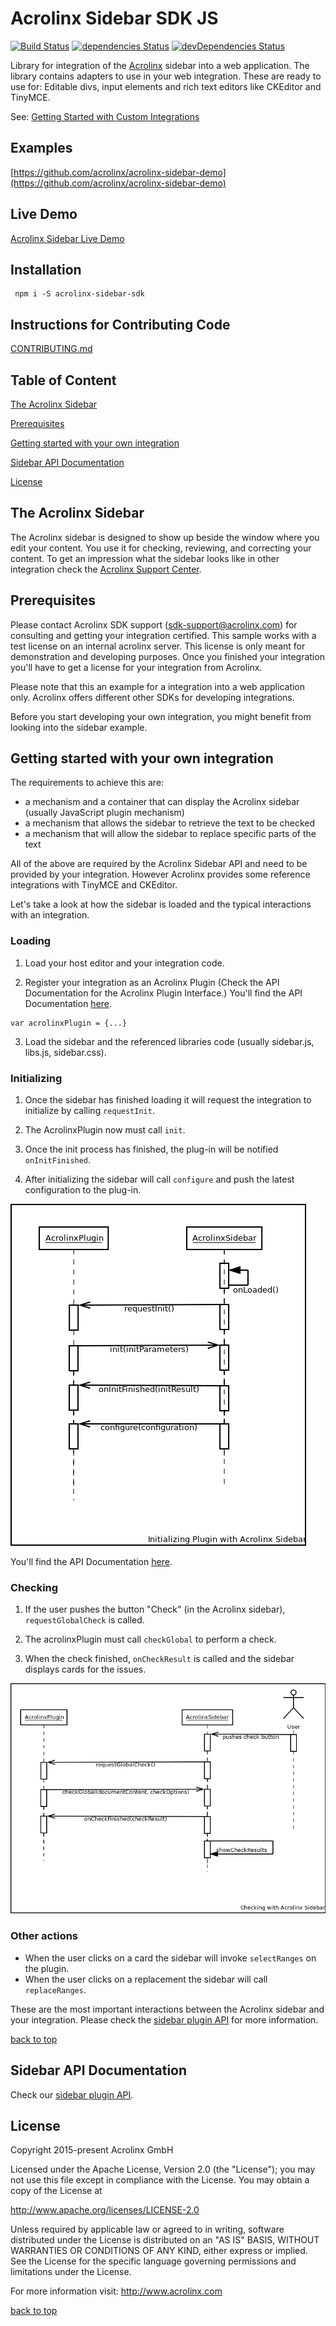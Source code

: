# Acrolinx Sidebar SDK JS 
[![Build Status](https://travis-ci.org/acrolinx/sidebar-sdk-js.svg?branch=master)](https://travis-ci.org/acrolinx/sidebar-sdk-js)
[![dependencies Status](https://david-dm.org/acrolinx/sidebar-sdk-js/status.svg)](https://david-dm.org/acrolinx/sidebar-sdk-js)
[![devDependencies Status](https://david-dm.org/acrolinx/sidebar-sdk-js/dev-status.svg)](https://david-dm.org/acrolinx/sidebar-sdk-js?type=dev)

Library for integration of the [Acrolinx](http://www.acrolinx.com/) sidebar into a web application.
The library contains adapters to use in your web integration. These are ready to use for: Editable divs, input elements and rich text editors like CKEditor and TinyMCE.

See: [Getting Started with Custom Integrations](https://support.acrolinx.com/hc/en-us/articles/205687652-Getting-Started-with-Custom-Integrations)

## Examples

[https://github.com/acrolinx/acrolinx-sidebar-demo](https://github.com/acrolinx/acrolinx-sidebar-demo)

## Live Demo

[Acrolinx Sidebar Live Demo](https://acrolinx.github.io/acrolinx-sidebar-demo/samples/index.html)

## Installation

```
 npm i -S acrolinx-sidebar-sdk 
```


## Instructions for Contributing Code

[CONTRIBUTING.md](CONTRIBUTING.md)



## Table of Content

[The Acrolinx Sidebar](#the-acrolinx-sidebar)

[Prerequisites](#prerequisites)

[Getting started with your own integration](#getting-started-with-your-own-integration )

[Sidebar API Documentation](#sidebar-api-documentation)

[License](#license)

## The Acrolinx Sidebar

The Acrolinx sidebar is designed to show up beside the window where you edit your content. 
You use it for checking, reviewing, and correcting your content. 
To get an impression what the sidebar looks like in other integration check the 
[Acrolinx Support Center](https://support.acrolinx.com/hc/en-us/articles/205594781-Acrolinx-Sidebar-Edition-User-Interface-Reference).

## Prerequisites

Please contact Acrolinx SDK support (sdk-support@acrolinx.com) for consulting and getting your integration certified.
This sample works with a test license on an internal acrolinx server. This license is only meant for demonstration and developing purposes.
Once you finished your integration you'll have to get a license for your integration from Acrolinx.
  
Please note that this an example for a integration into a web application only. 
Acrolinx offers different other SDKs for developing integrations. 

Before you start developing your own integration, you might benefit from looking into the sidebar example.

## Getting started with your own integration 

The requirements to achieve this are:
* a mechanism and a container that can display the Acrolinx sidebar (usually JavaScript plugin mechanism)
* a mechanism that allows the sidebar to retrieve the text to be checked
* a mechanism that will allow the sidebar to replace specific parts of the text

All of the above are required by the Acrolinx Sidebar API and need to be provided by your integration. 
However Acrolinx provides some reference integrations with TinyMCE and CKEditor.

Let's take a look at how the sidebar is loaded and the typical interactions with an integration.

### Loading

1. Load your host editor and your integration code.
 
2. Register your integration as an Acrolinx Plugin (Check the API Documentation for the Acrolinx Plugin Interface.) 
 You'll find the API Documentation [here](https://acrolinx.github.io/sidebar-sdk-js/pluginDoc/modules/_acrolinx_libs_plugin_interfaces_.html).
 ```
 var acrolinxPlugin = {...}
 ```
3. Load the sidebar and the referenced libraries code (usually sidebar.js, libs.js, sidebar.css).

### Initializing

1. Once the sidebar has finished loading it will request the integration 
to initialize by calling `requestInit`.
 
2. The AcrolinxPlugin now must call `init`.
 
3. Once the init process has finished, the plug-in will be notified `onInitFinished`.
 
4. After initializing the sidebar will call `configure` and push the latest
 configuration to the plug-in.
 
 ![Initializing plug-in and sidebar](media/init-sidebar-plugin.png)
 
You'll find the API Documentation [here](https://acrolinx.github.io/sidebar-sdk-js/pluginDoc/modules/_acrolinx_libs_plugin_interfaces_.html).

### Checking

1. If the user pushes the button "Check" (in the Acrolinx sidebar), `requestGlobalCheck` is called.
 
2. The acrolinxPlugin must call `checkGlobal` to perform a check.

3. When the check finished, `onCheckResult` is called and the sidebar displays cards for the issues.

![Checking with plug-in and sidebar](media/checking.png)
 
### Other actions

- When the user clicks on a card the sidebar will invoke `selectRanges` on the plugin.
- When the user clicks on a replacement the sidebar will call `replaceRanges`.

These are the most important interactions between the Acrolinx sidebar and your integration. 
Please check the [sidebar plugin API](https://acrolinx.github.io/sidebar-sdk-js/pluginDoc/modules/_acrolinx_libs_plugin_interfaces_.html) for more information.

[back to top](#table-of-content)

## Sidebar API Documentation

Check our [sidebar plugin API](https://acrolinx.github.io/sidebar-sdk-js/pluginDoc/modules/_acrolinx_libs_plugin_interfaces_.html).

## License

Copyright 2015-present Acrolinx GmbH

Licensed under the Apache License, Version 2.0 (the "License");
you may not use this file except in compliance with the License.
You may obtain a copy of the License at

http://www.apache.org/licenses/LICENSE-2.0

Unless required by applicable law or agreed to in writing, software
distributed under the License is distributed on an "AS IS" BASIS,
WITHOUT WARRANTIES OR CONDITIONS OF ANY KIND, either express or implied.
See the License for the specific language governing permissions and
limitations under the License.

For more information visit: http://www.acrolinx.com

[back to top](#table-of-content)


